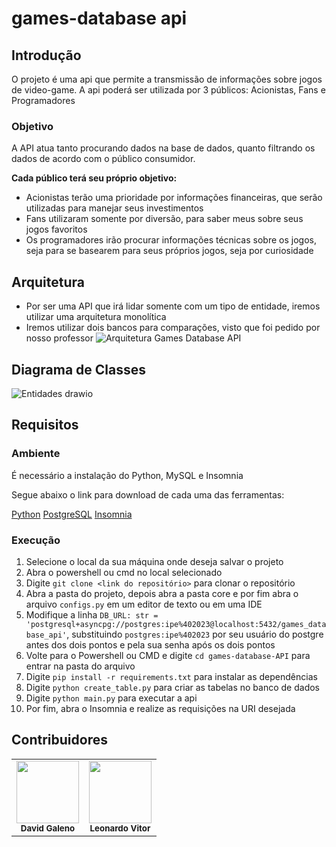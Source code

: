 # games-database api

## Introdução
O projeto é uma api que permite a transmissão de informações sobre jogos de video-game.
A api poderá ser utilizada por 3 públicos: Acionistas, Fans e Programadores

### Objetivo

A API atua tanto procurando dados na base de dados, quanto filtrando os dados de acordo com o público consumidor.

**Cada público terá seu próprio objetivo:**

- Acionistas terão uma prioridade por informações financeiras, que serão utilizadas para manejar seus investimentos
- Fans utilizaram somente por diversão, para saber meus sobre seus jogos favoritos
- Os programadores irão procurar informações técnicas sobre os jogos, seja para se basearem para seus próprios jogos, seja por curiosidade

## Arquitetura
- Por ser uma API que irá lidar somente com um tipo de entidade, iremos utilizar uma arquitetura monolítica
- Iremos utilizar dois bancos para comparações, visto que foi pedido por nosso professor
![Arquitetura Games Database API](https://github.com/DavidGaleno/games-database-API/assets/92187957/bc809d81-23d4-4663-9e50-ddbbb3f29be0)



## Diagrama de Classes
![Entidades drawio](https://github.com/DavidGaleno/games-database-API/assets/92187957/5eb5c2f2-5321-48e2-a8fc-9a1de91bb16b)

## Requisitos

### Ambiente

É necessário a instalação do Python, MySQL e Insomnia <br />

Segue abaixo o link para download de cada uma das ferramentas:

[Python](https://www.python.org/downloads/)
[PostgreSQL](https://www.postgresql.org/download/)
[Insomnia](https://insomnia.rest/download)

### Execução

1. Selecione o local da sua máquina onde deseja salvar o projeto
2. Abra o powershell ou cmd no local selecionado
5. Digite  ```git clone <link do repositório>``` para clonar o repositório
6. Abra a pasta do projeto, depois abra a pasta core e por fim abra o arquivo ```configs.py``` em um editor de texto ou em uma IDE
7. Modifique a linha ```DB_URL: str = 'postgresql+asyncpg://postgres:ipe%402023@localhost:5432/games_database_api'```, substituindo ```postgres:ipe%402023``` por seu usuário do postgre antes dos dois pontos e pela sua senha após os dois pontos
8. Volte para o Powershell ou CMD e digite ```cd games-database-API``` para entrar na pasta do arquivo
9. Digite ```pip install -r requirements.txt``` para instalar as dependências
10. Digite ```python create_table.py``` para criar as tabelas no banco de dados
11. Digite ```python main.py``` para executar a api
12. Por fim, abra o Insomnia e realize as requisições na URI desejada


## Contribuidores
<table>
  <tr>
    <td align="center"><img src="https://avatars.githubusercontent.com/u/92187957?v=4" width="100px;" alt=""/><br /><sub><b>David Galeno</b></sub></td>
    <td align="center"><img src="https://avatars.githubusercontent.com/u/128062428?s=48&v=4" width="100px;" alt=""/><br /><sub><b>Leonardo Vitor</b></sub></td>
  </tr>
</table>
